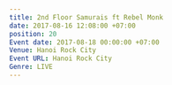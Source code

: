 ```yaml
---
title: 2nd Floor Samurais ft Rebel Monk
date: 2017-08-16 12:08:00 +07:00
position: 20
Event date: 2017-08-18 00:00:00 +07:00
Venue: Hanoi Rock City
Event URL: Hanoi Rock City
Genre: LIVE
---
```


